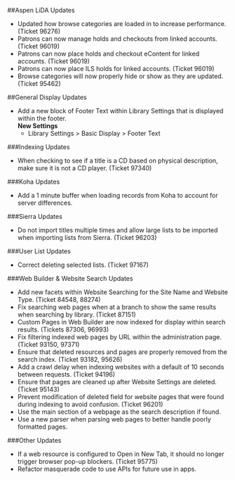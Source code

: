 ##Aspen LiDA Updates
- Updated how browse categories are loaded in to increase performance. (Ticket 96276)
- Patrons can now manage holds and checkouts from linked accounts. (Ticket 96019)
- Patrons can now place holds and checkout eContent for linked accounts. (Ticket 96019)
- Patrons can now place ILS holds for linked accounts. (Ticket 96019)
- Browse categories will now properly hide or show as they are updated. (Ticket 95462)

##General Display Updates
- Add a new block of Footer Text within Library Settings that is displayed within the footer.   
  **New Settings**
  - Library Settings > Basic Display > Footer Text 

###Indexing Updates
- When checking to see if a title is a CD based on physical description, make sure it is not a CD player. (Ticket 97340)

###Koha Updates 
- Add a 1 minute buffer when loading records from Koha to account for server differences.

###Sierra Updates
- Do not import titles multiple times and allow large lists to be imported when importing lists from Sierra. (Ticket 96203)

###User List Updates
- Correct deleting selected lists. (Ticket 97167)

###Web Builder & Website Search Updates
- Add new facets within Website Searching for the Site Name and Website Type. (Ticket 84548, 88274)
- Fix searching web pages when at a branch to show the same results when searching by library. (Ticket 87151)
- Custom Pages in Web Builder are now indexed for display within search results.  (Tickets 87306, 96993)
- Fix filtering indexed web pages by URL within the administration page. (Ticket 93150, 97371)
- Ensure that deleted resources and pages are properly removed from the search index. (Ticket 93182, 95626)
- Add a crawl delay when indexing websites with a default of 10 seconds between requests. (Ticket 94196)
- Ensure that pages are cleaned up after Website Settings are deleted. (Ticket 95143)
- Prevent modification of deleted field for website pages that were found during indexing to avoid confusion. (Ticket 96201)
- Use the main section of a webpage as the search description if found. 
- Use a new parser when parsing web pages to better handle poorly formatted pages. 

###Other Updates
- If a web resource is configured to Open in New Tab, it should no longer trigger browser pop-up blockers. (Ticket 95775)
- Refactor masquerade code to use APIs for future use in apps. 
